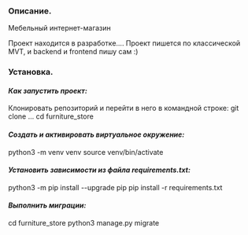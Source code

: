### **Описание.**
Мебельный интернет-магазин

Проект находится в разработке....
Проект пишется по классической MVT, и backend и frontend пишу сам :)

### **Установка.**

#### *Как запустить проект:*
Клонировать репозиторий и перейти в него в командной строке:
git clone ...
cd furniture_store

#### *Cоздать и активировать виртуальное окружение:*
python3 -m venv venv
source venv/bin/activate

#### *Установить зависимости из файла requirements.txt:*
python3 -m pip install --upgrade pip
pip install -r requirements.txt

#### *Выполнить миграции:*
cd furniture_store
python3 manage.py migrate
